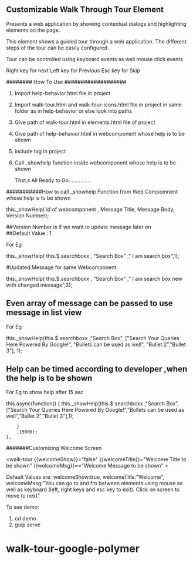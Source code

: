 ## Customizable Walk Through Tour Element

Presents a web application by showing contextual dialogs and
highlighting elements on the page.

This element shows a guided tour through a web application. The
different steps of the tour can be easily configured.

Tour can be controlled using keyboard events as well mouse click events

Right key for next
Left key  for Previous
Esc key for Skip

######## How To Use ###################

1.   Import help-behavior.html file in project
2.   Import walk-tour.html and walk-tour-icons.html file in project in same folder as in help-behavior or else look into paths
3.   Give path of walk-tour.html in elements.html file of project
4.   Give path of help-behavior.html in webcomponent whose help is to be shown
5.   include <walk-tour></walk-tour> tag in project
6.   Call _showhelp function inside webcomponent whose help is to be shown

     That,s All Ready to Go...............




###########How to call _showhelp Function from Web Compomnent whose help is to be shown

this._showHelp( id of webcomponent , Message Title, Message Body, Version Number);

##Version Number is if we want to update message later on  
##Default Value : 1

For Eg

this._showHelp( this.$.searchboxx ,  "Search Box" ," I am search box",1);


#Updated Message for same Webcomponent

this._showHelp( this.$.searchboxx ,  "Search Box" ," I am search box new with changed message",2);


## Even array of message can be passed to use message in list view

For Eg

this._showHelp(this.$.searchboxx ,"Search Box", ["Search Your Queries Here Powered By Google!",
                                                "Bullets can be used as well",
                                                "Bullet 2","Bullet 3"],
                                                1);


## Help can be timed according to developer ,when the help is to be shown

For Eg to show help after 15 sec 

 this.async(function() {
        this._showHelp(this.$.searchboxx ,"Search Box", ["Search Your Queries Here Powered By Google!","Bullets can be used as well","Bullet 2","Bullet 3"],1);
           
        }
        ,15000);
    },  


#######Customizing Welcome Screen

<walk-tour {{welcomeShow}}="false" {{welcomeTitle}}="Welcome Title to be shown" {{welcomeMsg}}=="Welcome Message to be shown" ></walk-tour> 

Default Values are:
welcomeShow:true,
welcomeTitle:"Welcome",
welcomeMssg:"You can go to and fro between elements using mouse as well as keyboard (left, right keys and esc key to exit). Click on screen to move to next"


To see demo:

1. cd demo
2. gulp serve




    

# walk-tour-google-polymer
